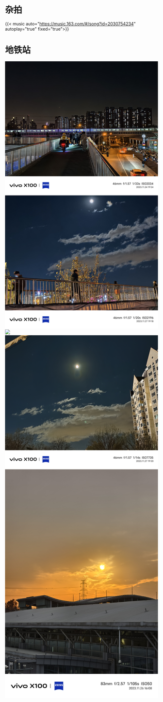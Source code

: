 # 杂拍


{{< music auto="https://music.163.com/#/song?id=2030754234"  autoplay="true" fixed="true">}}

# 地铁站

<img src="/images/1.jpg">

<img src="/images/2.jpg">

<img src="/images/3.jpg">

<img src="/images/4.jpg">

<img src="/images/5.jpg">



